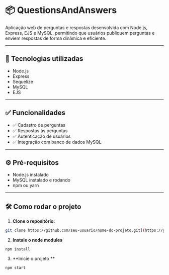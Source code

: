 # 📦 QuestionsAndAnswers

Aplicação web de perguntas e respostas desenvolvida com Node.js, Express, EJS e MySQL, permitindo que usuários publiquem perguntas e enviem respostas de forma dinâmica e eficiente.

---

## 🚀 Tecnologias utilizadas

- Node.js
- Express
- Sequelize
- MySQL
- EJS
  

---

## ✅ Funcionalidades

- ✅ Cadastro de perguntas
- ✅ Respostas às perguntas
- ✅ Autenticação de usuários
- ✅ Integração com banco de dados MySQL

---

## ⚙️ Pré-requisitos

- Node.js instalado
- MySQL instalado e rodando
- npm ou yarn

---

## 🛠️ Como rodar o projeto

1. **Clone o repositório:**

```bash
git clone https://github.com/seu-usuario/nome-do-projeto.git](https://github.com/reita009/QuestionsAndAnswers)
```
2. **Instale o node modules**
  ```
npm install 
```
3. **Inicie o projeto **
```
npm start
```
